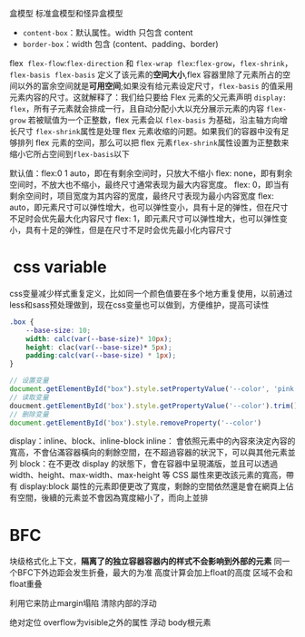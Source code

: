 盒模型
标准盒模型和怪异盒模型
- `content-box`：默认属性。width 只包含 content
- `border-box`：width 包含 (content、padding、border)

flex
 `flex-flow`:`flex-direction` 和 `flex-wrap`
 `flex`:`flex-grow`，`flex-shrink`，`flex-basis`
 `flex-basis` 定义了该元素的**空间大小**,flex 容器里除了元素所占的空间以外的富余空间就是**可用空间**;如果没有给元素设定尺寸，`flex-basis` 的值采用元素内容的尺寸。这就解释了：我们给只要给 Flex 元素的父元素声明 `display: flex`，所有子元素就会排成一行，且自动分配小大以充分展示元素的内容
`flex-grow` 若被赋值为一个正整数，flex 元素会以 `flex-basis` 为基础，沿主轴方向增长尺寸
`flex-shrink`属性是处理 flex 元素收缩的问题。如果我们的容器中没有足够排列 flex 元素的空间，那么可以把 flex 元素`flex-shrink`属性设置为正整数来缩小它所占空间到`flex-basis`以下

默认值：flex:0 1 auto，即在有剩余空间时，只放大不缩小
flex: none，即有剩余空间时，不放大也不缩小，最终尺寸通常表现为最大内容宽度。
flex: 0，即当有剩余空间时，项目宽度为其内容的宽度，最终尺寸表现为最小内容宽度
flex: auto，即元素尺寸可以弹性增大，也可以弹性变小，具有十足的弹性，但在尺寸不足时会优先最大化内容尺寸
flex: 1，即元素尺寸可以弹性增大，也可以弹性变小，具有十足的弹性，但是在尺寸不足时会优先最小化内容尺寸

#  css variable
css变量减少样式重复定义，比如同一个颜色值要在多个地方重复使用，以前通过less和sass预处理做到，现在css变量也可以做到，方便维护，提高可读性
``` css
.box { 
	--base-size: 10; 
	width: calc(var(--base-size)* 10px);
	height: clac(var(--base-size)* 5px); 
	padding:calc(var(--base-size) * 1px);
}
```
``` javascript
// 设置变量
document.getElementById("box").style.setPropertyValue('--color', 'pink')
// 读取变量
doucment.getElementById('box').style.getPropertyValue('--color').trim() //pink
// 删除变量
document.getElementById('box').style.removeProperty('--color')
```


display：inline、block、inline-block
inline： 會依照元素中的內容來決定內容的寬高，不會佔滿容器橫向的剩餘空間，在不超過容器的狀況下，可以與其他元素並列
block：在不更改 display 的狀態下，會在容器中呈現滿版，並且可以透過 width、height、max-width、max-height 等 CSS 屬性來更改該元素的寬高，帶有 display:block 屬性的元素即便更改了寬度，剩餘的空間依然還是會在網頁上佔有空間，後續的元素並不會因為寬度縮小了，而向上並排


# BFC
块级格式化上下文，**隔离了的独立容器容器内的样式不会影响到外部的元素**
同一个BFC下外边距会发生折叠，最大的为准
高度计算会加上float的高度
区域不会和float重叠

利用它来防止margin塌陷
清除内部的浮动

绝对定位
overflow为visible之外的属性
浮动
body根元素
